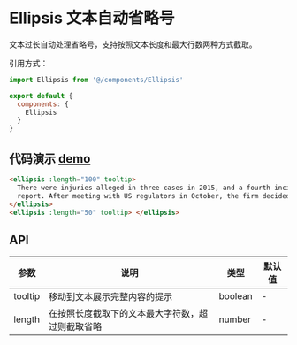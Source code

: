 # Ellipsis 文本自动省略号

文本过长自动处理省略号，支持按照文本长度和最大行数两种方式截取。

引用方式：

```javascript
import Ellipsis from '@/components/Ellipsis'

export default {
  components: {
    Ellipsis
  }
}
```

## 代码演示 [demo](https://pro.loacg.com/test/home)

```html
<ellipsis :length="100" tooltip>
  There were injuries alleged in three cases in 2015, and a fourth incident in September, according to the safety recall
  report. After meeting with US regulators in October, the firm decided to issue a voluntary recall.
</ellipsis>
<ellipsis :length="50" tooltip> </ellipsis>
```

## API

| 参数    | 说明                                             | 类型    | 默认值 |
| ------- | ------------------------------------------------ | ------- | ------ |
| tooltip | 移动到文本展示完整内容的提示                     | boolean | -      |
| length  | 在按照长度截取下的文本最大字符数，超过则截取省略 | number  | -      |
